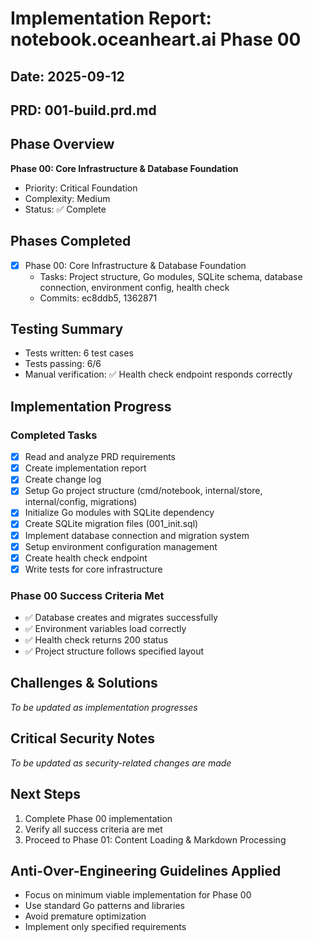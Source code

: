 # Implementation Report: notebook.oceanheart.ai Phase 00
## Date: 2025-09-12
## PRD: 001-build.prd.md

## Phase Overview
**Phase 00: Core Infrastructure & Database Foundation**
- Priority: Critical Foundation
- Complexity: Medium
- Status: ✅ Complete

## Phases Completed
- [x] Phase 00: Core Infrastructure & Database Foundation
  - Tasks: Project structure, Go modules, SQLite schema, database connection, environment config, health check
  - Commits: ec8ddb5, 1362871

## Testing Summary
- Tests written: 6 test cases
- Tests passing: 6/6
- Manual verification: ✅ Health check endpoint responds correctly

## Implementation Progress
### Completed Tasks
- [x] Read and analyze PRD requirements
- [x] Create implementation report
- [x] Create change log
- [x] Setup Go project structure (cmd/notebook, internal/store, internal/config, migrations)
- [x] Initialize Go modules with SQLite dependency
- [x] Create SQLite migration files (001_init.sql)
- [x] Implement database connection and migration system
- [x] Setup environment configuration management
- [x] Create health check endpoint
- [x] Write tests for core infrastructure

### Phase 00 Success Criteria Met
- ✅ Database creates and migrates successfully
- ✅ Environment variables load correctly
- ✅ Health check returns 200 status
- ✅ Project structure follows specified layout

## Challenges & Solutions
*To be updated as implementation progresses*

## Critical Security Notes
*To be updated as security-related changes are made*

## Next Steps
1. Complete Phase 00 implementation
2. Verify all success criteria are met
3. Proceed to Phase 01: Content Loading & Markdown Processing

## Anti-Over-Engineering Guidelines Applied
- Focus on minimum viable implementation for Phase 00
- Use standard Go patterns and libraries
- Avoid premature optimization
- Implement only specified requirements